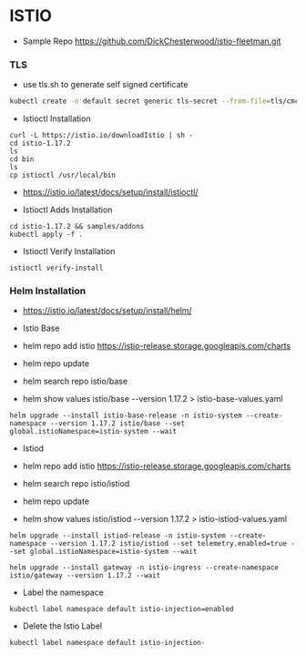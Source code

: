 # ISTIO

- Sample Repo https://github.com/DickChesterwood/istio-fleetman.git

### TLS
- use tls.sh to generate self signed certificate

```bash
kubectl create -n default secret generic tls-secret --from-file=tls/cmcloudlab828.info.key --from-file=tls/cmcloudlab828.info.crt
```

- Istioctl Installation
```istio
curl -L https://istio.io/downloadIstio | sh -
cd istio-1.17.2
ls
cd bin
ls
cp istioctl /usr/local/bin
```
- https://istio.io/latest/docs/setup/install/istioctl/

- Istioctl Adds Installation
```istio
cd istio-1.17.2 && samples/addons
kubectl apply -f .
```

- Istioctl Verify Installation
```istio
istioctl verify-install
```

### Helm Installation

- https://istio.io/latest/docs/setup/install/helm/

- Istio Base

- helm repo add istio https://istio-release.storage.googleapis.com/charts

- helm repo update

- helm search repo istio/base

- helm show values istio/base --version 1.17.2 > istio-base-values.yaml


```helm
helm upgrade --install istio-base-release -n istio-system --create-namespace --version 1.17.2 istio/base --set global.istioNamespace=istio-system --wait
```

- Istiod

- helm repo add istio https://istio-release.storage.googleapis.com/charts

- helm search repo istio/istiod

- helm repo update

- helm show values istio/istiod --version 1.17.2 > istio-istiod-values.yaml

```helm
helm upgrade --install istiod-release -n istio-system --create-namespace --version 1.17.2 istio/istiod --set telemetry.enabled=true --set global.istioNamespace=istio-system --wait
```

```helm
helm upgrade --install gateway -n istio-ingress --create-namespace istio/gateway --version 1.17.2 --wait
```

- Label the namespace

```kubectl
kubectl label namespace default istio-injection=enabled
```

- Delete the Istio Label

```
kubectl label namespace default istio-injection-
```

